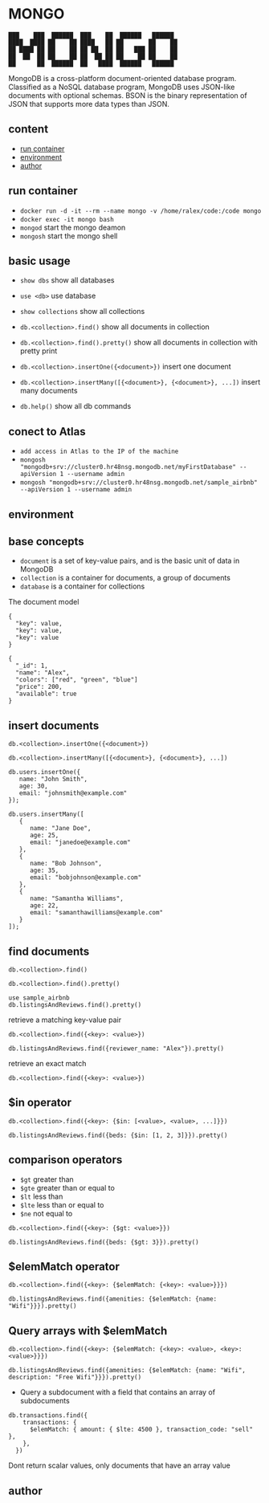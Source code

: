 # MONGO

```bson
███    ███  ██████  ███    ██  ██████   ██████ 
████  ████ ██    ██ ████   ██ ██       ██    ██ 
██ ████ ██ ██    ██ ██ ██  ██ ██   ███ ██    ██ 
██  ██  ██ ██    ██ ██  ██ ██ ██    ██ ██    ██ 
██      ██  ██████  ██   ████  ██████   ██████  
```

MongoDB is a cross-platform document-oriented database program. Classified as a NoSQL database program, MongoDB uses JSON-like documents with optional schemas. BSON is the binary representation of JSON that supports more data types than JSON.

## content

- [run container](#run-container)
- [environment](#environment)
- [author](#author)

## run container

- `docker run -d -it --rm --name mongo -v /home/ralex/code:/code mongo`
- `docker exec -it mongo bash`
- `mongod` start the mongo deamon
- `mongosh` start the mongo shell

## basic usage

- `show dbs` show all databases
- `use <db>` use database
- `show collections` show all collections
- `db.<collection>.find()` show all documents in collection
- `db.<collection>.find().pretty()` show all documents in collection with pretty print
- `db.<collection>.insertOne({<document>})` insert one document
- `db.<collection>.insertMany([{<document>}, {<document>}, ...])` insert many documents

- `db.help()` show all db commands

## conect to Atlas

- `add access in Atlas to the IP of the machine`
- `mongosh "mongodb+srv://cluster0.hr48nsg.mongodb.net/myFirstDatabase" --apiVersion 1 --username admin`
- `mongosh "mongodb+srv://cluster0.hr48nsg.mongodb.net/sample_airbnb" --apiVersion 1 --username admin`

## environment

## base concepts

- `document` is a set of key-value pairs, and is the basic unit of data in MongoDB
- `collection` is a container for documents, a group of documents
- `database` is a container for collections

The document model

```bson
{
  "key": value,
  "key": value,
  "key": value
}
```

```bson
{
  "_id": 1,
  "name": "Alex",
  "colors": ["red", "green", "blue"]
  "price": 200,
  "available": true
}
```

## insert documents

```bson
db.<collection>.insertOne({<document>})
```

```bson
db.<collection>.insertMany([{<document>}, {<document>}, ...])
```

```bson
db.users.insertOne({
   name: "John Smith",
   age: 30,
   email: "johnsmith@example.com"
});
```

```bson
db.users.insertMany([
   {
      name: "Jane Doe",
      age: 25,
      email: "janedoe@example.com"
   },
   {
      name: "Bob Johnson",
      age: 35,
      email: "bobjohnson@example.com"
   },
   {
      name: "Samantha Williams",
      age: 22,
      email: "samanthawilliams@example.com"
   }
]);
```

## find documents

```bson
db.<collection>.find()
```

```bson
db.<collection>.find().pretty()
```

```bson
use sample_airbnb
db.listingsAndReviews.find().pretty()
```

retrieve a matching key-value pair

```bson
db.<collection>.find({<key>: <value>})
```

```bson
db.listingsAndReviews.find({reviewer_name: "Alex"}).pretty()
```

retrieve an exact match

```bson
db.<collection>.find({<key>: <value>})
```

## $in operator

```bson
db.<collection>.find({<key>: {$in: [<value>, <value>, ...]}})
```

```bson
db.listingsAndReviews.find({beds: {$in: [1, 2, 3]}}).pretty()
```

## comparison operators

- `$gt` greater than
- `$gte` greater than or equal to
- `$lt` less than
- `$lte` less than or equal to
- `$ne` not equal to

```bson
db.<collection>.find({<key>: {$gt: <value>}})
```

```bson
db.listingsAndReviews.find({beds: {$gt: 3}}).pretty()
```

## $elemMatch operator

```bson
db.<collection>.find({<key>: {$elemMatch: {<key>: <value>}}})
```

```bson
db.listingsAndReviews.find({amenities: {$elemMatch: {name: "Wifi"}}}).pretty()
```

## Query arrays with $elemMatch

```bson
db.<collection>.find({<key>: {$elemMatch: {<key>: <value>, <key>: <value>}}})
```

```bson
db.listingsAndReviews.find({amenities: {$elemMatch: {name: "Wifi", description: "Free Wifi"}}}).pretty()
```

- Query a subdocument with a field that contains an array of subdocuments

```bson
db.transactions.find({
    transactions: {
      $elemMatch: { amount: { $lte: 4500 }, transaction_code: "sell" },
    },
  })
```

Dont return scalar values, only documents that have an array value
## author
